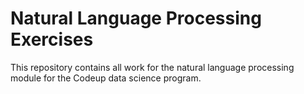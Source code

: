 # Natural Language Processing Exercises

This repository contains all work for the natural language processing module for the Codeup data science program.